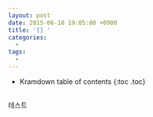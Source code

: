 ```yaml
---
layout: post
date: 2015-06-18 19:05:00 +0900
title: '[] '
categories:
  -
tags:
  -
---
```


* Kramdown table of contents
{:toc .toc}

##
테스트
